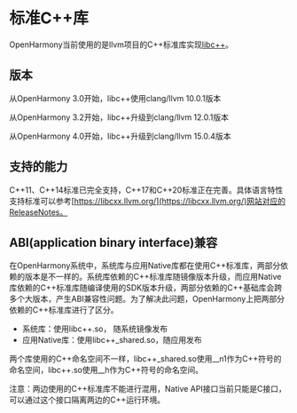 
# 标准C++库

OpenHarmony当前使用的是llvm项目的C++标准库实现[libc++](https://libcxx.llvm.org/)。

## 版本

从OpenHarmony 3.0开始，libc++使用clang/llvm 10.0.1版本

从OpenHarmony 3.2开始，libc++升级到clang/llvm 12.0.1版本

从OpenHarmony 4.0开始，libc++升级到clang/llvm 15.0.4版本

## 支持的能力

C++11、C++14标准已完全支持，C++17和C++20标准正在完善。具体语言特性支持标准可以参考[https://libcxx.llvm.org/](https://libcxx.llvm.org/)网站对应的ReleaseNotes。

## ABI(application binary interface)兼容
在OpenHarmony系统中，系统库与应用Native库都在使用C++标准库，两部分依赖的版本是不一样的。系统库依赖的C++标准库随镜像版本升级，而应用Native库依赖的C++标准库随编译使用的SDK版本升级，两部分依赖的C++基础库会跨多个大版本，产生ABI兼容性问题。为了解决此问题，OpenHarmony上把两部分依赖的C++标准库进行了区分。
  * 系统库：使用libc++.so， 随系统镜像发布
  * 应用Native库：使用libc++_shared.so，随应用发布

两个库使用的C++命名空间不一样，libc++_shared.so使用__n1作为C++符号的命名空间，libc++.so使用__h作为C++符号的命名空间。

注意：两边使用的C++标准库不能进行混用，Native API接口当前只能是C接口，可以通过这个接口隔离两边的C++运行环境。